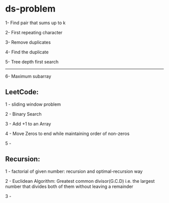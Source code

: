 # ds-problem

1- Find pair that sums up to k

2- First repeating character

3- Remove duplicates

4- Find the duplicate

5- Tree depth first search

--------------------
6- Maximum subarray 





LeetCode:
------------
1 - sliding window problem

2 - Binary Search

3 - Add +1 to an Array

4 - Move Zeros to end while maintaining order of non-zeros

5 - 



Recursion:
-------------
1 - factorial of given number: recursion and optimal-recursion way
 
2 - Euclidean Algorithm: Greatest common divisor(G.C.D) i.e. the largest 
      number that divides both of them without leaving a remainder

3 - 